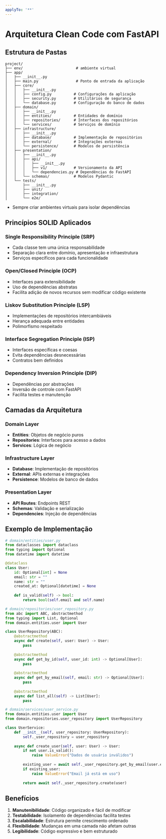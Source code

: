```yaml
---
applyTo: '**'
---
```


# Arquitetura Clean Code com FastAPI

## Estrutura de Pastas

```
project/
├── env/                        # ambiente virtual
├── app/
│   ├── __init__.py
│   ├── main.py                 # Ponto de entrada da aplicação
│   ├── core/
│   │   ├── __init__.py
│   │   ├── config.py          # Configurações da aplicação
│   │   ├── security.py        # Utilitários de segurança
│   │   └── database.py        # Configuração do banco de dados
│   ├── domain/
│   │   ├── __init__.py
│   │   ├── entities/          # Entidades de domínio
│   │   ├── repositories/      # Interfaces dos repositórios
│   │   └── services/          # Serviços de domínio
│   ├── infrastructure/
│   │   ├── __init__.py
│   │   ├── database/          # Implementação de repositórios
│   │   ├── external/          # Integrações externas
│   │   └── persistence/       # Modelos de persistência
│   ├── presentation/
│   │   ├── __init__.py
│   │   ├── api/
│   │   │   ├── __init__.py
│   │   │   ├── v1/            # Versionamento da API
│   │   │   └── dependencies.py # Dependências do FastAPI
│   │   └── schemas/           # Modelos Pydantic
│   └── tests/
│       ├── __init__.py
│       ├── unit/
│       ├── integration/
│       └── e2e/
```

* Sempre criar ambientes virtuais para isolar dependências

## Princípios SOLID Aplicados

### Single Responsibility Principle (SRP)
- Cada classe tem uma única responsabilidade
- Separação clara entre domínio, apresentação e infraestrutura
- Serviços específicos para cada funcionalidade

### Open/Closed Principle (OCP)
- Interfaces para extensibilidade
- Uso de dependências abstratas
- Facilita adição de novos recursos sem modificar código existente

### Liskov Substitution Principle (LSP)
- Implementações de repositórios intercambiáveis
- Herança adequada entre entidades
- Polimorfismo respeitado

### Interface Segregation Principle (ISP)
- Interfaces específicas e coesas
- Evita dependências desnecessárias
- Contratos bem definidos

### Dependency Inversion Principle (DIP)
- Dependências por abstrações
- Inversão de controle com FastAPI
- Facilita testes e manutenção

## Camadas da Arquitetura

### Domain Layer
- **Entities**: Objetos de negócio puros
- **Repositories**: Interfaces para acesso a dados
- **Services**: Lógica de negócio

### Infrastructure Layer
- **Database**: Implementação de repositórios
- **External**: APIs externas e integrações
- **Persistence**: Modelos de banco de dados

### Presentation Layer
- **API Routes**: Endpoints REST
- **Schemas**: Validação e serialização
- **Dependencies**: Injeção de dependências

## Exemplo de Implementação

```python
# domain/entities/user.py
from dataclasses import dataclass
from typing import Optional
from datetime import datetime

@dataclass
class User:
    id: Optional[int] = None
    email: str = ""
    name: str = ""
    created_at: Optional[datetime] = None
    
    def is_valid(self) -> bool:
        return bool(self.email and self.name)

# domain/repositories/user_repository.py
from abc import ABC, abstractmethod
from typing import List, Optional
from domain.entities.user import User

class UserRepository(ABC):
    @abstractmethod
    async def create(self, user: User) -> User:
        pass
    
    @abstractmethod
    async def get_by_id(self, user_id: int) -> Optional[User]:
        pass
    
    @abstractmethod
    async def get_by_email(self, email: str) -> Optional[User]:
        pass
    
    @abstractmethod
    async def list_all(self) -> List[User]:
        pass

# domain/services/user_service.py
from domain.entities.user import User
from domain.repositories.user_repository import UserRepository

class UserService:
    def __init__(self, user_repository: UserRepository):
        self._user_repository = user_repository
    
    async def create_user(self, user: User) -> User:
        if not user.is_valid():
            raise ValueError("Dados de usuário inválidos")
        
        existing_user = await self._user_repository.get_by_email(user.email)
        if existing_user:
            raise ValueError("Email já está em uso")
        
        return await self._user_repository.create(user)
```

## Benefícios

1. **Manutenibilidade**: Código organizado e fácil de modificar
2. **Testabilidade**: Isolamento de dependências facilita testes
3. **Escalabilidade**: Estrutura permite crescimento ordenado
4. **Flexibilidade**: Mudanças em uma camada não afetam outras
5. **Legibilidade**: Código expressivo e bem estruturado
